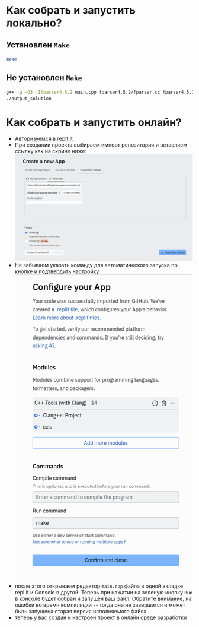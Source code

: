 # Как собрать и запустить локально?
## Установлен `Make`

```bash
make
```

## Не установлен `Make`
```bash
g++ -g -O3 -Ifparser4.5.2 main.cpp fparser4.5.2/fparser.cc fparser4.5.2/fpoptimizer.cc -o output_solution
./output_solution
```


# Как собрать и запустить онлайн?

- Авторизуемся в [replt.it](replt.it)
- При создании проекта выбираем импорт репозитория и вставляем ссылку как на скрине ниже:
![Скрин 1](images/image.png)
- Не забываем указать команду для автоматического запуска по кнопке и подтвердить настройку
![Скрин 2](images/image-1.png)
- после этого открываем редактор `main.cpp` файла в одной вкладке repl.it и Console в другой.
Теперь при нажатии на зеленую кнопку `Run` в консоле будет собран и запущен ваш файл. Обратите внимание,
на ошибки во время компиляции -- тогда она не завершится и может быть запущена старая версия исполняемого файла
- теперь у вас создан и настроен проект в онлайн среде разработки
